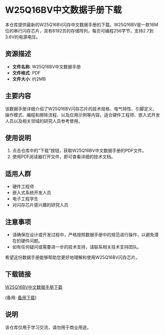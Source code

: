 # W25Q16BV中文数据手册下载

本仓库提供最新的W25Q16BV闪存中文数据手册的下载。W25Q16BV是一款16M位的串行闪存芯片，具有8192页的存储阵列，每页可编程256字节，支持2.7到3.6V的电源电压。

## 资源描述

- **文件名称**: W25Q16BV中文数据手册
- **文件格式**: PDF
- **文件大小**: 约2MB

## 主要内容

该数据手册详细介绍了W25Q16BV闪存芯片的技术规格、电气特性、引脚定义、操作模式、编程和擦除流程、以及应用示例等内容。适合硬件工程师、嵌入式开发人员以及相关领域的研究人员参考使用。

## 使用说明

1. 点击仓库中的“下载”按钮，获取W25Q16BV中文数据手册的PDF文件。
2. 使用PDF阅读器打开文件，即可查看详细的技术文档。

## 适用人群

- 硬件工程师
- 嵌入式系统开发人员
- 电子工程学生
- 对闪存芯片感兴趣的研究人员

## 注意事项

- 请确保在设计或开发过程中，严格按照数据手册中的规范进行操作，以避免潜在的硬件问题。
- 如有任何疑问或需要进一步的技术支持，请联系相关技术支持团队。

希望这份数据手册能够帮助您更好地理解和使用W25Q16BV闪存芯片。

## 下载链接
[W25Q16BV中文数据手册下载](https://pan.quark.cn/s/776cc87dcfe3) 

(备用: [备用下载](https://pan.baidu.com/s/1hb61CudJDFRb482JBw5PyQ?pwd=1234))

## 说明

该仓库仅用于学习交流，请勿用于商业用途。
